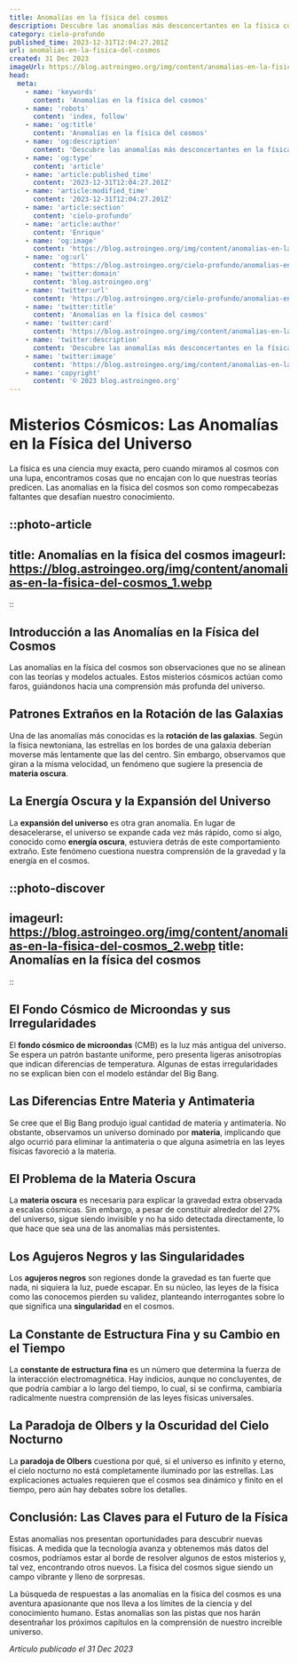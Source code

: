 ```yaml
---
title: Anomalías en la física del cosmos
description: Descubre las anomalías más desconcertantes en la física cósmica y lo que revelan sobre los misterios del universo. ¡Exploración astronómica al límite!
category: cielo-profundo
published_time: 2023-12-31T12:04:27.201Z
url: anomalias-en-la-fisica-del-cosmos
created: 31 Dec 2023
imageUrl: https://blog.astroingeo.org/img/content/anomalias-en-la-fisica-del-cosmos_1.webp
head:
  meta:
    - name: 'keywords'
      content: 'Anomalías en la física del cosmos'
    - name: 'robots'
      content: 'index, follow'
    - name: 'og:title'
      content: 'Anomalías en la física del cosmos'
    - name: 'og:description'
      content: 'Descubre las anomalías más desconcertantes en la física cósmica y lo que revelan sobre los misterios del universo. ¡Exploración astronómica al límite!'
    - name: 'og:type'
      content: 'article'
    - name: 'article:published_time'
      content: '2023-12-31T12:04:27.201Z'
    - name: 'article:modified_time'
      content: '2023-12-31T12:04:27.201Z'
    - name: 'article:section'
      content: 'cielo-profundo'
    - name: 'article:author'
      content: 'Enrique'
    - name: 'og:image'
      content: 'https://blog.astroingeo.org/img/content/anomalias-en-la-fisica-del-cosmos_1.webp'
    - name: 'og:url'
      content: 'https://blog.astroingeo.org/cielo-profundo/anomalias-en-la-fisica-del-cosmos'
    - name: 'twitter:domain'
      content: 'blog.astroingeo.org'
    - name: 'twitter:url'
      content: 'https://blog.astroingeo.org/cielo-profundo/anomalias-en-la-fisica-del-cosmos'
    - name: 'twitter:title'
      content: 'Anomalías en la física del cosmos'
    - name: 'twitter:card'
      content: 'https://blog.astroingeo.org/img/content/anomalias-en-la-fisica-del-cosmos_1.webp'
    - name: 'twitter:description'
      content: 'Descubre las anomalías más desconcertantes en la física cósmica y lo que revelan sobre los misterios del universo. ¡Exploración astronómica al límite!'
    - name: 'twitter:image'
      content: 'https://blog.astroingeo.org/img/content/anomalias-en-la-fisica-del-cosmos_1.webp'
    - name: 'copyright'
      content: '© 2023 blog.astroingeo.org'
---
```

# Misterios Cósmicos: Las Anomalías en la Física del Universo

La física es una ciencia muy exacta, pero cuando miramos al cosmos con una lupa, encontramos cosas que no encajan con lo que nuestras teorías predicen. Las anomalías en la física del cosmos son como rompecabezas faltantes que desafían nuestro conocimiento.

::photo-article
---
title: Anomalías en la física del cosmos
imageurl: https://blog.astroingeo.org/img/content/anomalias-en-la-fisica-del-cosmos_1.webp
---
::

## Introducción a las Anomalías en la Física del Cosmos

Las anomalías en la física del cosmos son observaciones que no se alinean con las teorías y modelos actuales. Estos misterios cósmicos actúan como faros, guiándonos hacia una comprensión más profunda del universo.

## Patrones Extraños en la Rotación de las Galaxias

Una de las anomalías más conocidas es la **rotación de las galaxias**. Según la física newtoniana, las estrellas en los bordes de una galaxia deberían moverse más lentamente que las del centro. Sin embargo, observamos que giran a la misma velocidad, un fenómeno que sugiere la presencia de **materia oscura**.

## La Energía Oscura y la Expansión del Universo

La **expansión del universo** es otra gran anomalía. En lugar de desacelerarse, el universo se expande cada vez más rápido, como si algo, conocido como **energía oscura**, estuviera detrás de este comportamiento extraño. Este fenómeno cuestiona nuestra comprensión de la gravedad y la energía en el cosmos.


::photo-discover
---
imageurl: https://blog.astroingeo.org/img/content/anomalias-en-la-fisica-del-cosmos_2.webp
title: Anomalías en la física del cosmos
---
::

## El Fondo Cósmico de Microondas y sus Irregularidades

El **fondo cósmico de microondas** (CMB) es la luz más antigua del universo. Se espera un patrón bastante uniforme, pero presenta ligeras anisotropías que indican diferencias de temperatura. Algunas de estas irregularidades no se explican bien con el modelo estándar del Big Bang.

## Las Diferencias Entre Materia y Antimateria

Se cree que el Big Bang produjo igual cantidad de materia y antimateria. No obstante, observamos un universo dominado por **materia**, implicando que algo ocurrió para eliminar la antimateria o que alguna asimetría en las leyes físicas favoreció a la materia.

## El Problema de la Materia Oscura

La **materia oscura** es necesaria para explicar la gravedad extra observada a escalas cósmicas. Sin embargo, a pesar de constituir alrededor del 27% del universo, sigue siendo invisible y no ha sido detectada directamente, lo que hace que sea una de las anomalías más persistentes.

## Los Agujeros Negros y las Singularidades

Los **agujeros negros** son regiones donde la gravedad es tan fuerte que nada, ni siquiera la luz, puede escapar. En su núcleo, las leyes de la física como las conocemos pierden su validez, planteando interrogantes sobre lo que significa una **singularidad** en el cosmos.

## La Constante de Estructura Fina y su Cambio en el Tiempo

La **constante de estructura fina** es un número que determina la fuerza de la interacción electromagnética. Hay indicios, aunque no concluyentes, de que podría cambiar a lo largo del tiempo, lo cual, si se confirma, cambiaría radicalmente nuestra comprensión de las leyes físicas universales.

## La Paradoja de Olbers y la Oscuridad del Cielo Nocturno

La **paradoja de Olbers** cuestiona por qué, si el universo es infinito y eterno, el cielo nocturno no está completamente iluminado por las estrellas. Las explicaciones actuales requieren que el cosmos sea dinámico y finito en el tiempo, pero aún hay debates sobre los detalles.

## Conclusión: Las Claves para el Futuro de la Física

Estas anomalías nos presentan oportunidades para descubrir nuevas físicas. A medida que la tecnología avanza y obtenemos más datos del cosmos, podríamos estar al borde de resolver algunos de estos misterios y, tal vez, encontrando otros nuevos. La física del cosmos sigue siendo un campo vibrante y lleno de sorpresas.

La búsqueda de respuestas a las anomalías en la física del cosmos es una aventura apasionante que nos lleva a los límites de la ciencia y del conocimiento humano. Estas anomalías son las pistas que nos harán desentrañar los próximos capítulos en la comprensión de nuestro increíble universo.

_Artículo publicado el 31 Dec 2023_